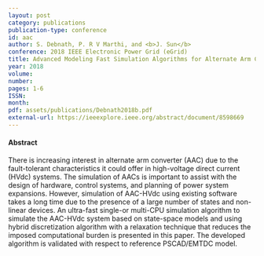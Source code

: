 ```yaml
---
layout: post
category: publications
publication-type: conference
id: aac
author: S. Debnath, P. R V Marthi, and <b>J. Sun</b>
conference: 2018 IEEE Electronic Power Grid (eGrid)
title: Advanced Modeling Fast Simulation Algorithms for Alternate Arm Converters
year: 2018
volume:
number:
pages: 1-6
ISSN:
month:
pdf: assets/publications/Debnath2018b.pdf
external-url: https://ieeexplore.ieee.org/abstract/document/8598669
---
```


#### Abstract

There is increasing interest in alternate arm converter (AAC) due to the fault-tolerant characteristics it could offer in high-voltage direct current (HVdc) systems. The simulation of AACs is important to assist with the design of hardware, control systems, and planning of power system expansions. However, simulation of AAC-HVdc using existing software takes a long time due to the presence of a large number of states and non-linear devices. An ultra-fast single-or multi-CPU simulation algorithm to simulate the AAC-HVdc system based on state-space models and using hybrid discretization algorithm with a relaxation technique that reduces the imposed computational burden is presented in this paper. The developed algorithm is validated with respect to reference PSCAD/EMTDC model.